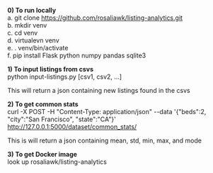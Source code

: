 <b>0) To run locally <br></b>
a. git clone https://github.com/rosaliawk/listing-analytics.git <br>
b. mkdir venv <br>
c. cd venv <br>
d. virtualevn venv <br>
e. . venv/bin/activate <br>
f. pip install Flask python numpy pandas sqlite3 <br>


<b>1) To input listings from csvs <br></b>
python input-listings.py [csv1, csv2, ...] 

This will return a json containing new listings found in the csvs <br>


<b>2) To get common stats</b><br>
curl -X POST  -H "Content-Type: application/json" --data '{"beds":2, "city":"San Francisco", "state":"CA"}' http://127.0.0.1:5000/dataset/common_stats/

This is will return a json containing mean, std, min, max, and mode <br>


<b>3) To get Docker image<br></b> 
look up rosaliawk/listing-analytics

